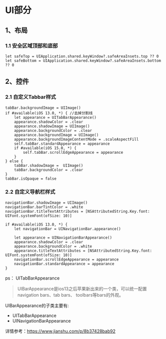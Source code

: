 # UI部分

## 1、布局
### 1.1 安全区域顶部和底部
```
let safeTop = UIApplication.shared.keyWindow?.safeAreaInsets.top ?? 0
let safeBottom = UIApplication.shared.keyWindow?.safeAreaInsets.bottom ?? 0
```
## 2、控件
### 2.1 自定义Tabbar样式
```
tabBar.backgroundImage = UIImage()
if #available(iOS 13.0, *) { //去掉分割线
    let appearance = UITabBarAppearance()
    appearance.shadowColor = .clear
    appearance.shadowImage = UIImage()
    appearance.backgroundColor = .clear
    appearance.backgroundImage = UIImage()
    appearance.backgroundImageContentMode = .scaleAspectFill
    self.tabBar.standardAppearance = appearance
    if #available(iOS 15.0, *) {
        self.tabBar.scrollEdgeAppearance = appearance
    }
} else {
    tabBar.shadowImage =  UIImage()
    tabBar.backgroundColor = .clear
}
tabBar.isOpaque = false
```
### 2.2 自定义导航栏样式
```
navigationBar.shadowImage = UIImage()
navigationBar.barTintColor = .white
navigationBar.titleTextAttributes = [NSAttributedString.Key.font: UIFont.systemFont(ofSize: 10)]

if #available(iOS 13.0, *) {
    let navigationBar = UINavigationBar.appearance()

    let appearance = UINavigationBarAppearance()
    appearance.shadowColor = .clear
    appearance.backgroundColor = .white
    appearance.titleTextAttributes = [NSAttributedString.Key.font: UIFont.systemFont(ofSize: 10)]
    navigationBar.scrollEdgeAppearance = appearance
    navigationBar.standardAppearance = appearance
}
```
ps： UITabBarAppearance
> UIBarAppearance是ios13之后苹果新出来的一个类，可以统一配置navigation bars、tab bars、 toolbars等bars的外观。

UIBarAppearance的子类主要有:

+ UITabBarAppearance
+ UINavigationBarAppearance

详情参考：https://www.jianshu.com/p/8b37428bab92
